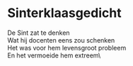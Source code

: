 # Sinterklaasgedicht
De Sint zat te denken\
Wat hij docenten eens zou schenken\
Het was voor hem levensgroot probleem\
En het vermoeide hem extreem\
